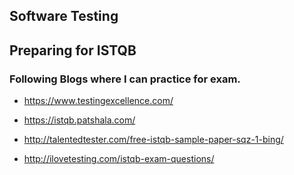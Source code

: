 ## Software Testing

## Preparing for ISTQB 
### Following Blogs where I can practice for exam.

- https://www.testingexcellence.com/

- https://istqb.patshala.com/

- http://talentedtester.com/free-istqb-sample-paper-sqz-1-bing/

- http://ilovetesting.com/istqb-exam-questions/








